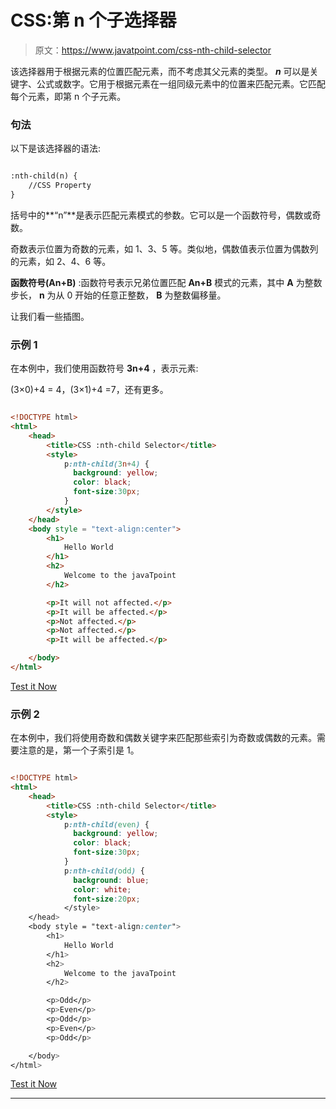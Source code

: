 # CSS:第 n 个子选择器

> 原文：<https://www.javatpoint.com/css-nth-child-selector>

该选择器用于根据元素的位置匹配元素，而不考虑其父元素的类型。 ***n*** 可以是关键字、公式或数字。它用于根据元素在一组同级元素中的位置来匹配元素。它匹配每个元素，即第 n 个子元素。

### 句法

以下是该选择器的语法:

```html

:nth-child(n) {
    //CSS Property
}

```

括号中的**“n”**是表示匹配元素模式的参数。它可以是一个函数符号，偶数或奇数。

奇数表示位置为奇数的元素，如 1、3、5 等。类似地，偶数值表示位置为偶数列的元素，如 2、4、6 等。

**函数符号(An+B)** :函数符号表示兄弟位置匹配 **An+B** 模式的元素，其中 **A** 为整数步长， **n** 为从 0 开始的任意正整数， **B** 为整数偏移量。

让我们看一些插图。

### 示例 1

在本例中，我们使用函数符号 **3n+4** ，表示元素:

(3×0)+4 = 4，(3×1)+4 =7，还有更多。

```html

<!DOCTYPE html> 
<html> 
    <head> 
        <title>CSS :nth-child Selector</title> 
        <style>  
            p:nth-child(3n+4) { 
              background: yellow; 
              color: black; 
			  font-size:30px;
            } 
        </style> 
    </head> 
    <body style = "text-align:center"> 
        <h1> 
            Hello World 
        </h1> 
        <h2> 
            Welcome to the javaTpoint 
        </h2> 

        <p>It will not affected.</p> 
        <p>It will be affected.</p> 
        <p>Not affected.</p> 
        <p>Not affected.</p> 
        <p>It will be affected.</p> 

    </body> 
</html>

```

[Test it Now](https://www.javatpoint.com/oprweb/test.jsp?filename=CSSnth-childselector1)

### 示例 2

在本例中，我们将使用奇数和偶数关键字来匹配那些索引为奇数或偶数的元素。需要注意的是，第一个子索引是 1。

```html

<!DOCTYPE html> 
<html> 
    <head> 
        <title>CSS :nth-child Selector</title> 
        <style>  
            p:nth-child(even) { 
              background: yellow; 
              color: black; 
			  font-size:30px;
            } 
            p:nth-child(odd) { 
              background: blue; 
              color: white; 
			  font-size:20px;
			</style> 
    </head> 
    <body style = "text-align:center"> 
        <h1> 
            Hello World 
        </h1> 
        <h2> 
            Welcome to the javaTpoint 
        </h2> 

        <p>Odd</p> 
        <p>Even</p> 
        <p>Odd</p> 
        <p>Even</p> 
        <p>Odd</p> 

    </body> 
</html>

```

[Test it Now](https://www.javatpoint.com/oprweb/test.jsp?filename=CSSnth-childselector2)

* * *